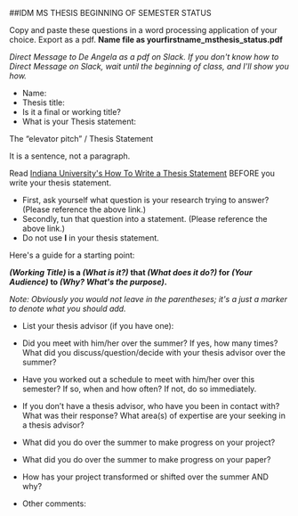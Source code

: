 ##IDM MS THESIS BEGINNING OF SEMESTER STATUS Copy and paste these questions in a word processing application of your choice.Export as a pdf. **Name file as yourfirstname_msthesis_status.pdf***Direct Message to De Angela as a pdf on Slack. If you don't know how to Direct Message on Slack, wait until the beginning of class, and I'll show you how.* * Name:* Thesis title:* Is it a final or working title?* What is your Thesis statement:The “elevator pitch” / Thesis StatementIt is a sentence, not a paragraph.Read [Indiana University's How To Write a Thesis Statement](http://www.indiana.edu/~wts/pamphlets/thesis_statement.shtml) BEFORE you write your thesis statement.* First, ask yourself what question is your research trying to answer? (Please reference the above link.)* Secondly, tun that question into a statement. (Please reference the above link.)* Do not use **I** in your thesis statement.Here's a guide for a starting point: ***(Working Title)* is a *(What is it?)* that *(What does it do?)* for *(Your Audience)* to *(Why? What's the purpose)*.** *Note: Obviously you would not leave in the parentheses; it's a just a marker to denote what you should add.** List your thesis advisor (if you have one):* Did you meet with him/her over the summer? If yes, how many times? What did you discuss/question/decide with your thesis advisor over the summer?* Have you worked out a schedule to meet with him/her over this semester? If so, when and how often? If not, do so immediately.* If you don’t have a thesis advisor, who have you been in contact with? What was their response? What area(s) of expertise are your seeking in a thesis advisor?* What did you do over the summer to make progress on your project?* What did you do over the summer to make progress on your paper?* How has your project transformed or shifted over the summer AND why?* Other comments: